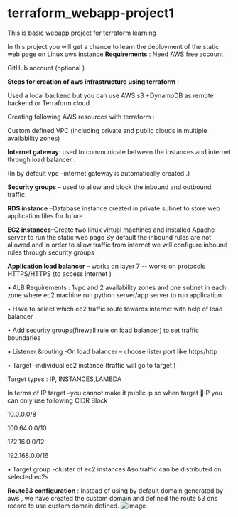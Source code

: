 # terraform_webapp-project1
 This is basic webapp project for terraform learning 
 
 In this project you will get a chance to learn the deployment of  the static web page  on Linux aws instance 
**Requirements** : 
Need AWS free account 

GitHub account (optional )

**Steps for creation of aws infrastructure using terraform**  : 

Used a local backend but you can use AWS s3 +DynamoDB as remote backend or Terraform cloud .

Creating following  AWS resources with terraform : 

Custom defined VPC (including private and public clouds in multiple availability zones)

**Internet gateway**: used to communicate between the instances and internet through load balancer .

(In by default vpc –internet gateway is automatically created .)

**Security groups** – used to allow and block the inbound and outbound traffic.

**RDS instance** –Database instance created in private subnet to store web application files for future .

**EC2 instances**–Create two linux virtual machines and installed Apache server to run the static web page 
By default the inbound rules are not allowed and in order to allow traffic from internet we will configure inbound rules through security groups 

**Application load balancer** – works on layer 7 -- works on  protocols HTTPS/HTTPS (to access internet )

•	ALB Requirements : 1vpc and 2 availability zones and one subnet in each zone where ec2 machine run python server/app server to run application 

•	Have to select which ec2 traffic route towards internet with help of load balancer 

•	Add security groups(firewall rule on load balancer) to set traffic boundaries

•	Listener &routing -On load balancer – choose lister port like https/http 

•	Target -individual ec2 instance (traffic will go to target )

Target types : IP, INSTANCES,LAMBDA

In terms of IP target –you cannot make it public ip so when target IP you can only use following CIDR Block 

10.0.0.0/8

100.64.0.0/10

172.16.0.0/12

192.168.0.0/16

•	Target group -cluster of ec2 instances &so traffic can be distributed on selected ec2s

**Route53 configuration** : Instead of using by default domain generated by aws , we have created the custom domain and defined the route 53 dns record to use custom domain defined.
![image](https://github.com/manjot23/terraform_webapp-project1/assets/127676177/2419ba22-5880-43dd-8783-8b11b8e895df)





